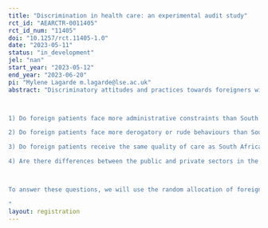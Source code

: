 ```yaml
---
title: "Discrimination in health care: an experimental audit study"
rct_id: "AEARCTR-0011405"
rct_id_num: "11405"
doi: "10.1257/rct.11405-1.0"
date: "2023-05-11"
status: "in_development"
jel: "nan"
start_year: "2023-05-12"
end_year: "2023-06-20"
pi: "Mylene Lagarde m.lagarde@lse.ac.uk"
abstract: "Discriminatory attitudes and practices towards foreigners within healthcare facilities have been increasingly reported in South Africa, including in instances where foreigners have the same legal rights to access free health care services as South African citizens. While the existence and consequences of discrimination against foreigners has been documented in the media and through qualitative studies, this problem has not been studied empirically in a systematic way. We employ an audit study to answer the following questions:

1) Do foreign patients face more administrative constraints than South African citizens to access healthcare services?
2) Do foreign patients face more derogatory or rude behaviours than South African in the healthcare sector?
3) Do foreign patients receive the same quality of care as South African citizens? 
4) Are there differences between the public and private sectors in the discrimination faced by foreign patients?

To answer these questions, we will use the random allocation of foreign enumerators to play the role of incognito standardised patients in a large audit study of the quality of healthcare services provided in a large urban metropole in South Africa. This design also allows for a between-subject analysis comparing differential behavior of healthcare professionals towards South African and foreign patients. The audit study will be followed by a short survey designed to record the providers’ demographic and socio-economic characteristics, as well as beliefs about xenophobic discrimination and implicit bias against foreigners.
"
layout: registration
---
```


